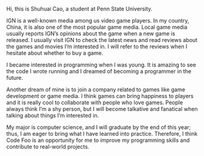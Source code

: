 Hi, this is Shuhuai Cao, a student at Penn State University.

IGN is a well-known media among us video game players. In my country, China, it is also one of the most popular game media. Local game media usually reports IGN’s opinions about the game when a new game is released. I usually visit IGN to check the latest news and read reviews about the games and movies I’m interested in. I will refer to the reviews when I hesitate about whether to buy a game.

I became interested in programming when I was young. It is amazing to see the code I wrote running and I dreamed of becoming a programmer in the future.

Another dream of mine is to join a company related to games like game development or game media. I think games can bring happiness to players and it is really cool to collaborate with people who love games. People always think I’m a shy person, but I will become talkative and fanatical when talking about things I’m interested in.

My major is computer science, and I will graduate by the end of this year; thus, I am eager to bring what I have learned into practice. Therefore, I think Code Foo is an opportunity for me to improve my programming skills and contribute to real-world projects. 
